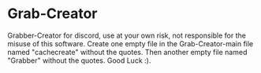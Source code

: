 # Grab-Creator
Grabber-Creator for discord, use at your own risk, not responsible for the misuse of this software.
Create one empty file in the Grab-Creator-main file named "cachecreate" without the quotes.
Then another empty file named "Grabber" without the quotes.
Good Luck :).
